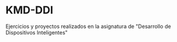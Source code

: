 # KMD-DDI
Ejercicios y proyectos realizados en la asignatura de "Desarrollo de Dispositivos Inteligentes" 
